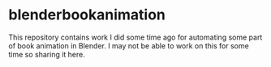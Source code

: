 # blenderbookanimation
This repository contains work I did some time ago for automating some part of book animation in Blender.
I may not be able to work on this for some time so sharing it here.
